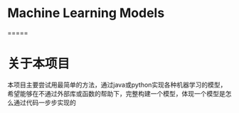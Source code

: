 # Machine Learning Models
=====

# 关于本项目

本项目主要尝试用最简单的方法，通过java或python实现各种机器学习的模型，希望能够在不通过外部库或函数的帮助下，完整构建一个模型，体现一个模型是怎么通过代码一步步实现的
